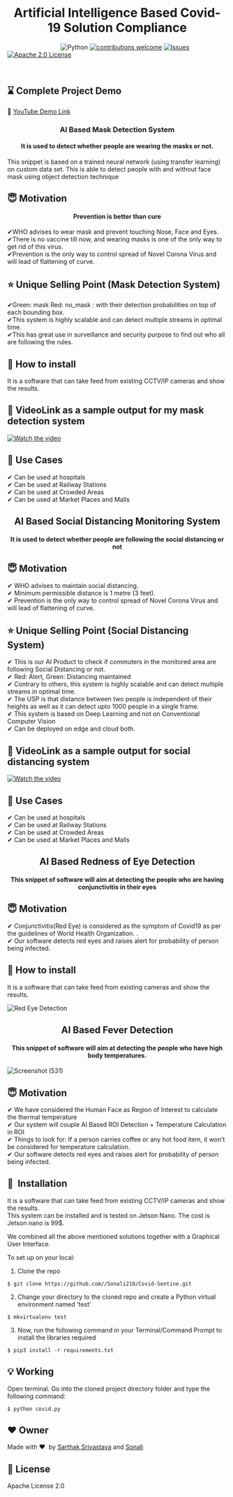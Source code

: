 <h1 align="center">Artificial Intelligence Based Covid-19 Solution Compliance</h1>

&nbsp;&nbsp;&nbsp;&nbsp;&nbsp;&nbsp;&nbsp;&nbsp;&nbsp;&nbsp;&nbsp;&nbsp;&nbsp;&nbsp;&nbsp;&nbsp;&nbsp;&nbsp;&nbsp;&nbsp;&nbsp;&nbsp;&nbsp;&nbsp;&nbsp;&nbsp;&nbsp;&nbsp;&nbsp;&nbsp;
![Python](https://img.shields.io/badge/python-v3.6+-blue.svg)
[![contributions welcome](https://img.shields.io/badge/contributions-welcome-brightgreen.svg?style=flat)](https://github.com/Sonali210/Covid-Sentine/issues)
[![Issues](https://img.shields.io/github/issues/Sonali210/Covid-Sentine.svg?logo=github)](https://github.com/Sonali210/Covid-Sentine/issues)
[![Apache 2.0 License](https://img.shields.io/github/license/Sonali210/Covid-Sentine.svg?style=flat-square)](https://github.com/Sonali210/Covid-Sentine/blob/master/LICENSE)

&nbsp;&nbsp;&nbsp;&nbsp;&nbsp;&nbsp;&nbsp;&nbsp;&nbsp;&nbsp;&nbsp;&nbsp;&nbsp;&nbsp;&nbsp;&nbsp;&nbsp;&nbsp;&nbsp;&nbsp;&nbsp;&nbsp;&nbsp;&nbsp;&nbsp;&nbsp;&nbsp;&nbsp;&nbsp;&nbsp;&nbsp;&nbsp;&nbsp;&nbsp;&nbsp;

## :hourglass: Complete Project Demo
:movie_camera: [YouTube Demo Link](https://youtu.be/YqOERi1Jjk8)

<h3 align="center">AI Based Mask Detection System</h3>

<div align= "center">
  <h4>It is used to detect whether people are wearing the masks or not.</h4>
</div>

This snippet is based on a trained neural network (using transfer learning) on custom data set. This is able to detect people with and without face mask using object detection technique<br />

## :innocent: Motivation

<div align= "center">
  <h4>Prevention is better than cure</h4>
</div>

✔WHO advises to wear mask and prevent touching Nose, Face and Eyes.<br />
✔There is no vaccine till now, and wearing masks is one of the only way to get rid of this virus.<br />
✔Prevention is the only way to control spread of Novel Corona Virus and will lead of flattening of curve.<br />


## :star: Unique Selling Point (Mask Detection System)

✔Green: mask Red: no_mask : with their detection probabilities on top of each bounding box.<br />
✔This system is highly scalable and can detect multiple streams in optimal time.<br />
✔This has great use in surveillance and security purpose to find out who all are following the rules.<br />

## :key: How to install

It is a software that can take feed from existing CCTV/IP cameras and show the results.

## :clap: VideoLink as a sample output for my mask detection system
[![Watch the video](https://imgur.com/6G0gbPG.jpg)](https://drive.google.com/file/d/1jKcx7tS5amD0SMrpNnpJ9u2GSCvxtOhS/view?usp=sharing)


## :clap: Use Cases

✔ Can be used at hospitals<br />
✔ Can be used at Railway Stations<br />
✔ Can be used at Crowded Areas<br />
✔ Can be used at Market Places and Malls<br />

<h2 align="center">AI Based Social Distancing Monitoring System</h2>

<div align= "center">
  <h4>It is used to detect whether people are following the social distancing or not</h4>
</div>

## :innocent: Motivation

✔ WHO advises to maintain social distancing.<br />
✔ Minimum permissible distance is 1 metre (3 feet).<br />
✔ Prevention is the only way to control spread of Novel Corona Virus and will lead of flattening of curve.<br />

## :star: Unique Selling Point (Social Distancing System)

✔ This is our AI Product to check if commuters in the monitored area are following Social Distancing or not.<br />
✔ Red: Alert, Green: Distancing maintained<br />
✔ Contrary to others, this system is highly scalable and can detect multiple streams in optimal time.<br />
✔ The USP is that distance between two people is independent of their heights as well as it can detect upto 1000 people in a single frame.<br />
✔ This system is based on Deep Learning and not on Conventional Computer Vision<br />
✔ Can be deployed on edge and cloud both.<br />

## :clap: VideoLink as a sample output for social distancing system

[![Watch the video](https://imgur.com/vCVII9w.png)](https://drive.google.com/file/d/1S4yXTZeT08_7xhUwnAD9uHmBUsAXN8-B/view?usp=sharing)

## :handshake: Use Cases

✔ Can be used at hospitals<br />
✔ Can be used at Railway Stations<br />
✔ Can be used at Crowded Areas<br />
✔ Can be used at Market Places and Malls<br />

<h2 align="center">AI Based Redness of Eye Detection</h2>

<div align= "center">
  <h4>This snippet of software will aim at detecting the people who are having conjunctivitis in their eyes</h4>
</div>

## :innocent: Motivation

✔ Conjunctivitis(Red Eye) is considered as the symptom of Covid19 as per the guidelines of World Health Organization.
.<br />
✔ Our software detects red eyes and raises alert for probability of person being infected.<br />

## :key: How to install

It is a software that can take feed from existing cameras and show the results.

![Red Eye Detection](https://www.aao.org/detail/image.axd?id=e553eb84-92e0-4f16-8cd9-3f2c9d92ac4b&t=637224872874900000)

<h2 align="center">AI Based Fever Detection</h2>

<div align= "center">
  <h4>This snippet of software will aim at detecting the people who have high body temperatures.</h4>
</div>

![Screenshot (531)](https://user-images.githubusercontent.com/65444708/93019766-af4c6200-f5f6-11ea-93ce-5e9862be6051.png)

## :innocent: Motivation

✔ We have considered the Human Face as Region of Interest to calculate the thermal temperature<br />
✔ Our system will couple AI Based ROI Detection + Temperature Calculation in ROI<br />
✔ Things to look for: If a person carries coffee or any hot food item, it won’t be considered for temperature calculation. <br />
✔ Our software detects red eyes and raises alert for probability of person being infected.<br />


## 🚀&nbsp; Installation
It is a software that can take feed from existing CCTV/IP cameras and show the results.<br />
This system can be installed and is tested on Jetson Nano. The cost is Jetson nano is 99$.<br />

We combined all the above mentioned solutions together with a Graphical User Interface.<br />

To set up on your local:
1. Clone the repo
```
$ git clone https://github.com//Sonali210/Covid-Sentine.git
```

2. Change your directory to the cloned repo and create a Python virtual environment named 'test'
```
$ mkvirtualenv test
```

3. Now, run the following command in your Terminal/Command Prompt to install the libraries required
```
$ pip3 install -r requirements.txt
```

## :bulb: Working
 Open terminal. Go into the cloned project directory folder and type the following command:
```
$ python covid.py
```

## :heart: Owner
Made with :heart:&nbsp; by [Sarthak Srivastava](https://github.com/codebugged) and [Sonali](https://github.com/Sonali210)

## :eyes: License
Apache License 2.0
